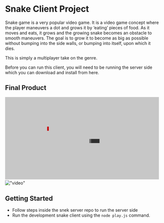 # Snake Client Project

Snake game is a very popular video game. It is a video game concept where the player maneuvers a dot and grows it by ‘eating’ pieces of food. As it moves and eats, it grows and the growing snake becomes an obstacle to smooth maneuvers. The goal is to grow it to become as big as possible without bumping into the side walls, or bumping into itself, upon which it dies.

This is simply a multiplayer take on the genre.

Before you can run this client, you will need to be running the server side which you can download and install from here.

## Final Product

!["screenshot image"](Screen%20Shot%202022-04-22%20at%2011.41.23%20AM.png)
!["video"](https://upload.wikimedia.org/wikipedia/commons/5/55/Snake_can_be_completed.gif)

## Getting Started

- Follow steps inside the snek server repo to run the server side
- Run the development snake client using the `node play.js` command.
